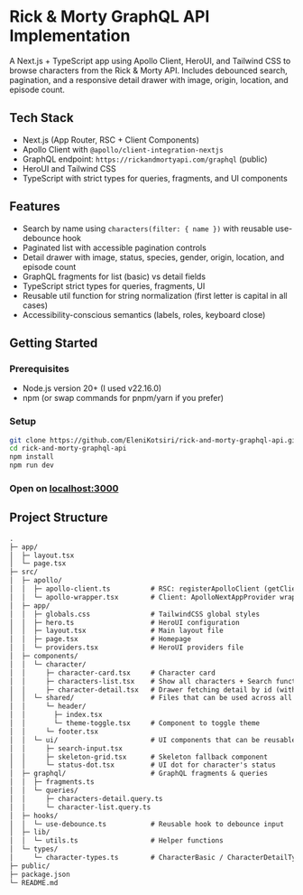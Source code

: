 # Rick & Morty GraphQL API Implementation

A Next.js + TypeScript app using Apollo Client, HeroUI, and Tailwind CSS to browse characters from the Rick & Morty API. Includes debounced search, pagination, and a responsive detail drawer with image, origin, location, and episode count.

## Tech Stack
- Next.js (App Router, RSC + Client Components)
- Apollo Client with `@apollo/client-integration-nextjs`
- GraphQL endpoint: `https://rickandmortyapi.com/graphql` (public)
- HeroUI and Tailwind CSS
- TypeScript with strict types for queries, fragments, and UI components

## Features
- Search by name using `characters(filter: { name })` with reusable use-debounce hook
- Paginated list with accessible pagination controls
- Detail drawer with image, status, species, gender, origin, location, and episode count
- GraphQL fragments for list (basic) vs detail fields
- TypeScript strict types for queries, fragments, UI 
- Reusable util function for string normalization (first letter is capital in all cases)
- Accessibility-conscious semantics (labels, roles, keyboard close)

## Getting Started

### Prerequisites
- Node.js version 20+ (I used v22.16.0)
- npm (or swap commands for pnpm/yarn if you prefer)

### Setup
```bash
git clone https://github.com/EleniKotsiri/rick-and-morty-graphql-api.git
cd rick-and-morty-graphql-api
npm install
npm run dev
```

### Open on [localhost:3000](http://localhost:3000/)

## Project Structure
```txt
.
├─ app/
│  ├─ layout.tsx
│  └─ page.tsx
├─ src/
│  ├─ apollo/
│  │  ├─ apollo-client.ts          # RSC: registerApolloClient (getClient/query/PreloadQuery)
│  │  └─ apollo-wrapper.tsx        # Client: ApolloNextAppProvider wrapper
│  ├─ app/
│  │  ├─ globals.css               # TailwindCSS global styles
│  │  ├─ hero.ts                   # HeroUI configuration
│  │  ├─ layout.tsx                # Main layout file
│  │  ├─ page.tsx                  # Homepage
│  │  └─ providers.tsx             # HeroUI providers file
│  ├─ components/
│  │  └─ character/
│  │     ├─ character-card.tsx     # Character card
│  │     ├─ characters-list.tsx    # Show all characters + Search functionality
│  │     ├─ character-detail.tsx   # Drawer fetching detail by id (with basic fallback)
│  │  └─ shared/                   # Files that can be used across all pages
│  │     └─ header/
│  │       ├─ index.tsx
│  │       └─ theme-toggle.tsx     # Component to toggle theme
│  │     └─ footer.tsx
│  │  └─ ui/                       # UI components that can be reusable  
│  │     ├─ search-input.tsx       
│  │     ├─ skeleton-grid.tsx      # Skeleton fallback component
│  │     └─ status-dot.tsx         # UI dot for character's status
│  ├─ graphql/                     # GraphQL fragments & queries
│  │  ├─ fragments.ts
│  │  └─ queries/
│  │     ├─ characters-detail.query.ts
│  │     └─ character-list.query.ts
│  ├─ hooks/
│  │  └─ use-debounce.ts           # Reusable hook to debounce input
│  ├─ lib/
│  │  └─ utils.ts                  # Helper functions
│  └─ types/
│     └─ character-types.ts        # CharacterBasic / CharacterDetailType, query & variable types
├─ public/
├─ package.json
└─ README.md
```
